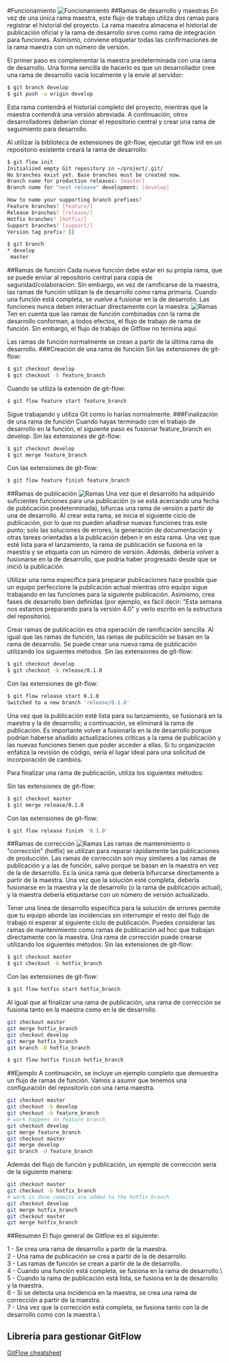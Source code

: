 #Funcionamiento
![Funcionamiento](https://wac-cdn.atlassian.com/dam/jcr:2bef0bef-22bc-4485-94b9-a9422f70f11c/02%20(2).svg?cdnVersion=1146?raw=true "Funcionamiento")
##Ramas de desarrollo y maestras
En vez de una única rama maestra, este flujo de trabajo utiliza dos ramas para registrar el historial del proyecto. La rama maestra almacena el historial de publicación oficial y la rama de desarrollo sirve como rama de integración para funciones. Asimismo, conviene etiquetar todas las confirmaciones de la rama maestra con un número de versión.

El primer paso es complementar la maestra predeterminada con una rama de desarrollo. Una forma sencilla de hacerlo es que un desarrollador cree una rama de desarrollo vacía localmente y la envíe al servidor:
```sh
$ git branch develop
$ git push -u origin develop
```
Esta rama contendrá el historial completo del proyecto, mientras que la maestra contendrá una versión abreviada. A continuación, otros desarrolladores deberían clonar el repositorio central y crear una rama de seguimiento para desarrollo.

Al utilizar la biblioteca de extensiones de git-flow, ejecutar git flow init en un repositorio existente creará la rama de desarrollo:
```sh
$ git flow init
Initialized empty Git repository in ~/project/.git/
No branches exist yet. Base branches must be created now.
Branch name for production releases: [master]
Branch name for "next release" development: [develop]

How to name your supporting branch prefixes?
Feature branches? [feature/]
Release branches? [release/]
Hotfix branches? [hotfix/]
Support branches? [support/]
Version tag prefix? []

$ git branch
* develop
 master
```
##Ramas de función
Cada nueva función debe estar en su propia rama, que se puede enviar al repositorio central para copia de seguridad/colaboración. Sin embargo, en vez de ramificarse de la maestra, las ramas de función utilizan la de desarrollo como rama primaria. Cuando una función está completa, se vuelve a fusionar en la de desarrollo. Las funciones nunca deben interactuar directamente con la maestra.
![Ramas](https://wac-cdn.atlassian.com/dam/jcr:b5259cce-6245-49f2-b89b-9871f9ee3fa4/03%20(2).svg?cdnVersion=1146?raw=true "Ramas")
Ten en cuenta que las ramas de función combinadas con la rama de desarrollo conforman, a todos efectos, el flujo de trabajo de rama de función. Sin embargo, el flujo de trabajo de Gitflow no termina aquí.

Las ramas de función normalmente se crean a partir de la última rama de desarrollo.
###Creación de una rama de función
Sin las extensiones de git-flow:
```sh
$ git checkout develop
$ git checkout -b feature_branch
```
Cuando se utiliza la extensión de git-flow:
```sh
$ git flow feature start feature_branch
```
Sigue trabajando y utiliza Git como lo harías normalmente.
###Finalización de una rama de función
Cuando hayas terminado con el trabajo de desarrollo en la función, el siguiente paso es fusionar feature_branch en develop.
Sin las extensiones de git-flow:
```sh
$ git checkout develop
$ git merge feature_branch
```
Con las extensiones de git-flow:
```sh
$ git flow feature finish feature_branch
```
##Ramas de publicación
![Ramas](https://wac-cdn.atlassian.com/dam/jcr:a9cea7b7-23c3-41a7-a4e0-affa053d9ea7/04%20(1).svg?cdnVersion=1146?raw=true "Ramas")
Una vez que el desarrollo ha adquirido suficientes funciones para una publicación (o se está acercando una fecha de publicación predeterminada), bifurcas una rama de versión a partir de una de desarrollo. Al crear esta rama, se inicia el siguiente ciclo de publicación, por lo que no pueden añadirse nuevas funciones tras este punto; solo las soluciones de errores, la generación de documentación y otras tareas orientadas a la publicación deben ir en esta rama. Una vez que esté lista para el lanzamiento, la rama de publicación se fusiona en la maestra y se etiqueta con un número de versión. Además, debería volver a fusionarse en la de desarrollo, que podría haber progresado desde que se inició la publicación.

Utilizar una rama específica para preparar publicaciones hace posible que un equipo perfeccione la publicación actual mientras otro equipo sigue trabajando en las funciones para la siguiente publicación. Asimismo, crea fases de desarrollo bien definidas (por ejemplo, es fácil decir: "Esta semana nos estamos preparando para la versión 4.0" y verlo escrito en la estructura del repositorio).

Crear ramas de publicación es otra operación de ramificación sencilla. Al igual que las ramas de función, las ramas de publicación se basan en la rama de desarrollo. Se puede crear una nueva rama de publicación utilizando los siguientes métodos.
Sin las extensiones de git-flow:
```sh
$ git checkout develop
$ git checkout -b release/0.1.0
```
Con las extensiones de git-flow:
```sh
$ git flow release start 0.1.0
Switched to a new branch 'release/0.1.0'
```
Una vez que la publicación esté lista para su lanzamiento, se fusionará en la maestra y la de desarrollo; a continuación, se eliminará la rama de publicación. Es importante volver a fusionarla en la de desarrollo porque podrían haberse añadido actualizaciones críticas a la rama de publicación y las nuevas funciones tienen que poder acceder a ellas. Si tu organización enfatiza la revisión de código, sería el lugar ideal para una solicitud de incorporación de cambios.

Para finalizar una rama de publicación, utiliza los siguientes métodos:

Sin las extensiones de git-flow:
```sh
$ git checkout master
$ git merge release/0.1.0
```
Con las extensiones de git-flow:
```sh
$ git flow release finish '0.1.0'
```
##Ramas de corrección
![Ramas](https://wac-cdn.atlassian.com/dam/jcr:61ccc620-5249-4338-be66-94d563f2843c/05%20(2).svg?cdnVersion=1146?raw=true "Ramas")
Las ramas de mantenimiento o "corrección" (hotfix) se utilizan para reparar rápidamente las publicaciones de producción. Las ramas de corrección son muy similares a las ramas de publicación y a las de función, salvo porque se basan en la maestra en vez de la de desarrollo. Es la única rama que debería bifurcarse directamente a partir de la maestra. Una vez que la solución esté completa, debería fusionarse en la maestra y la de desarrollo (o la rama de publicación actual), y la maestra debería etiquetarse con un número de versión actualizado.

Tener una línea de desarrollo específica para la solución de errores permite que tu equipo aborde las incidencias sin interrumpir el resto del flujo de trabajo ni esperar al siguiente ciclo de publicación. Puedes considerar las ramas de mantenimiento como ramas de publicación ad hoc que trabajan directamente con la maestra. Una rama de corrección puede crearse utilizando los siguientes métodos:
Sin las extensiones de git-flow:
```sh
$ git checkout master
$ git checkout -b hotfix_branch
```
Con las extensiones de git-flow:
```sh
$ git flow hotfix start hotfix_branch
```
Al igual que al finalizar una rama de publicación, una rama de corrección se fusiona tanto en la maestra como en la de desarrollo.
```sh
git checkout master
git merge hotfix_branch
git checkout develop
git merge hotfix_branch
git branch -D hotfix_branch
```
```sh
$ git flow hotfix finish hotfix_branch
```
##Ejemplo
A continuación, se incluye un ejemplo completo que demuestra un flujo de ramas de función. Vamos a asumir que tenemos una configuración del repositorio con una rama maestra.
```sh
git checkout master
git checkout -b develop
git checkout -b feature_branch
# work happens on feature branch
git checkout develop
git merge feature_branch
git checkout master
git merge develop
git branch -d feature_branch
```
Además del flujo de función y publicación, un ejemplo de corrección sería de la siguiente manera:
```sh
git checkout master
git checkout -b hotfix_branch
# work is done commits are added to the hotfix_branch
git checkout develop
git merge hotfix_branch
git checkout master
git merge hotfix_branch
```
##Resumen
El flujo general de Gitflow es el siguiente:

1 - Se crea una rama de desarrollo a partir de la maestra.\
2 - Una rama de publicación se crea a partir de la de desarrollo.\
3 - Las ramas de función se crean a partir de la de desarrollo.\
4 - Cuando una función está completa, se fusiona en la rama de desarrollo.\ 
5 - Cuando la rama de publicación está lista, se fusiona en la de desarrollo y la maestra.\
6 - Si se detecta una incidencia en la maestra, se crea una rama de corrección a partir de la maestra.\
7 - Una vez que la corrección está completa, se fusiona tanto con la de desarrollo como con la maestra.\

## Librería para gestionar GitFlow
[GitFlow cheatsheet](https://danielkummer.github.io/git-flow-cheatsheet/)